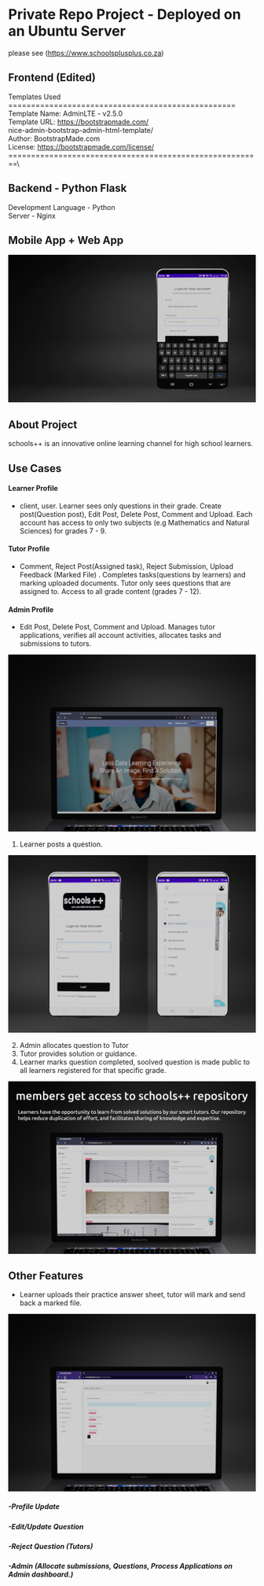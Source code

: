 # Private Repo Project - Deployed on an Ubuntu Server 
please see (https://www.schoolsplusplus.co.za)

## Frontend (Edited)

 Templates Used \
================================================== \
 Template Name: AdminLTE - v2.5.0 \
 Template URL: https://bootstrapmade.com/ \
 nice-admin-bootstrap-admin-html-template/ \
 Author: BootstrapMade.com \
 License: https://bootstrapmade.com/license/ \
========================================================\

## Backend - Python Flask

Development Language - Python \
Server - Nginx

## Mobile App + Web App
<div align="center">
  <img src="Untitled.gif" width="600" height="300"/>
</div>

## About Project

schools++ is an innovative online learning channel for high school learners.

## Use Cases
#### Learner Profile 
- client, user. Learner sees only questions in their grade. Create post(Question post), Edit Post, Delete Post, Comment and Upload. Each account has access to only two subjects (e.g Mathematics and Natural Sciences) for grades 7 - 9.
#### Tutor Profile 
- Comment, Reject Post(Assigned task), Reject Submission, Upload Feedback (Marked File) . Completes tasks(questions by learners) and marking uploaded documents. Tutor only sees questions that are assigned to. Access to all grade content (grades 7 - 12).
#### Admin Profile 
- Edit Post, Delete Post, Comment and Upload. Manages tutor applications, verifies all account activities, allocates tasks and submissions to tutors.


![Welcom Screen](home_web.png)

1) Learner posts a question.

![Login & Home Screen](home.png)

2) Admin allocates question to Tutor 
3) Tutor provides solution or guidance.
4) Learner marks question completed, soolved question is made public to all learners registered for that specific grade.

![schools++ repository](schools_repository.png)

## Other Features

- Learner uploads their practice answer sheet, tutor will mark and send back a marked file.

![Submit my work.](web_submit_a_file2.png)


##### -Profile Update
##### -Edit/Update Question
##### -Reject Question (Tutors)
##### -Admin (Allocate submissions, Questions, Process Applications on Admin dashboard.)




